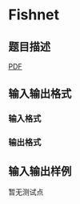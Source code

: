 # Fishnet

## 题目描述

[problemUrl]: https://uva.onlinejudge.org/index.php?option=com_onlinejudge&Itemid=8&category=446&page=show_problem&problem=4047

[PDF](https://uva.onlinejudge.org/external/13/p1301.pdf)

## 输入输出格式

### 输入格式

### 输出格式

## 输入输出样例

暂无测试点

